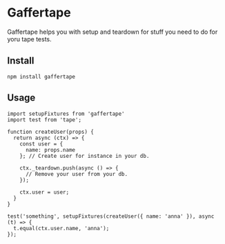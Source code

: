 # Gaffertape

Gaffertape helps you with setup and teardown for stuff you need to do for yoru tape tests.

## Install

```npm install gaffertape```

## Usage

```
import setupFixtures from 'gaffertape'
import test from 'tape';

function createUser(props) {
  return async (ctx) => {
    const user = {
      name: props.name
    }; // Create user for instance in your db.
        
    ctx._teardown.push(async () => {
      // Remove your user from your db.
    });
        
    ctx.user = user;
  }
}

test('something', setupFixtures(createUser({ name: 'anna' }), async (t) => {
  t.equal(ctx.user.name, 'anna');
});

```